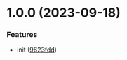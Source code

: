 # 1.0.0 (2023-09-18)


### Features

* init ([9623fdd](https://github.com/bent10/named-characters/commit/9623fdd0e37a2b5168187f5795083f29c8181e44))

